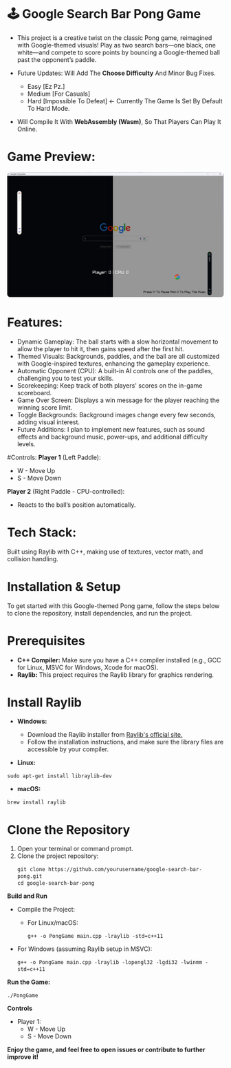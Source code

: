 # 🕹️ Google Search Bar Pong Game

- This project is a creative twist on the classic Pong game, reimagined with Google-themed visuals! Play as two search bars—one black, one white—and compete to score points by bouncing a Google-themed ball past the opponent’s paddle.

- Future Updates: Will Add The **Choose Difficulty** And Minor Bug Fixes.
  - Easy [Ez Pz.]
  - Medium [For Casuals]
  - Hard [Impossible To Defeat] <- Currently The Game Is Set By Default To Hard Mode.

- Will Compile It With **WebAssembly (Wasm)**, So That Players Can Play It Online.
  


# Game Preview:
![imgC](assests/image.png)


# Features:
- Dynamic Gameplay: The ball starts with a slow horizontal movement to allow the player to hit it, then gains speed after the first hit.
- Themed Visuals: Backgrounds, paddles, and the ball are all customized with Google-inspired textures, enhancing the gameplay experience.
- Automatic Opponent (CPU): A built-in AI controls one of the paddles, challenging you to test your skills.
- Scorekeeping: Keep track of both players' scores on the in-game scoreboard.
- Game Over Screen: Displays a win message for the player reaching the winning score limit.
- Toggle Backgrounds: Background images change every few seconds, adding visual interest.
- Future Additions:
I plan to implement new features, such as sound effects and background music, power-ups, and additional difficulty levels.

#Controls:
**Player 1** (Left Paddle):
- W - Move Up
- S - Move Down

**Player 2** (Right Paddle - CPU-controlled): 
- Reacts to the ball’s position automatically.

# Tech Stack:
Built using Raylib with C++, making use of textures, vector math, and collision handling.

# Installation & Setup
To get started with this Google-themed Pong game, follow the steps below to clone the repository, install dependencies, and run the project.

# Prerequisites
- **C++ Compiler:** Make sure you have a C++ compiler installed (e.g., GCC for Linux, MSVC for Windows, Xcode for macOS).
- **Raylib:** This project requires the Raylib library for graphics rendering.

# Install Raylib
- **Windows:**
  - Download the Raylib installer from [Raylib's official site.](https://www.raylib.com/)
  - Follow the installation instructions, and make sure the library files are accessible by your compiler.

- **Linux:**
```
sudo apt-get install libraylib-dev
```

- **macOS:**
```
brew install raylib
```

# Clone the Repository

1. Open your terminal or command prompt.
2. Clone the project repository:
   ```
   git clone https://github.com/yourusername/google-search-bar-pong.git
   cd google-search-bar-pong
   ```

**Build and Run**
- Compile the Project:
  - For Linux/macOS:
    ```
    g++ -o PongGame main.cpp -lraylib -std=c++11
    ```
    
- For Windows (assuming Raylib setup in MSVC):
  ```
  g++ -o PongGame main.cpp -lraylib -lopengl32 -lgdi32 -lwinmm -std=c++11
  ```

**Run the Game:**
```
./PongGame
```

**Controls**
- Player 1:
  - W - Move Up
  - S - Move Down
 

**Enjoy the game, and feel free to open issues or contribute to further improve it!**

